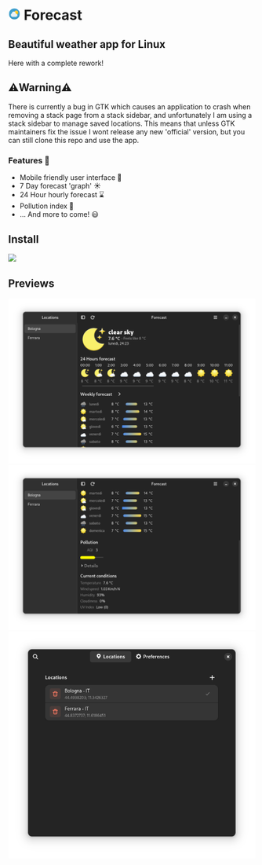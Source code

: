 <h1> <img src="/share/icons/hicolor/scalable/apps/dev.salanileo.forecast.svg" alt="icon" style="height:25px; margin:0px;"> Forecast </h1>
<h2> Beautiful weather app for Linux </h2>
<p>Here with a complete rework!</p>
<h2>⚠️Warning⚠️</h2>
<p>There is currently a bug in GTK which causes an application to crash when removing a stack page from a stack sidebar, and unfortunately I am using a stack sidebar to manage saved locations. This means that unless GTK maintainers fix the issue I wont release any new 'official' version, but you can still clone this repo and use the app.</p>
<h3>Features 💬</h3>
<ul>
  <li>Mobile friendly user interface 📱</li>
  <li>7 Day forecast 'graph' ☀️</li>
  <li>24 Hour hourly forecast ⌛</li>
  <li>Pollution index 🚬</li>
  <li>... And more to come! 😃</li>
</ul> 
<h2>Install</h2>
<a href="https://beta.flathub.org/apps/dev.salanileo.forecast" rel="nofollow"><img src="https://flathub.org/assets/badges/flathub-badge-en.png" style="max-width: 100%;" width="200"></a>

<h2>Previews</h2>
<img src="data/images/app1.png" alt="">
<img src="data/images/app2.png" alt="">
<img src="data/images/app3.png" alt="">
